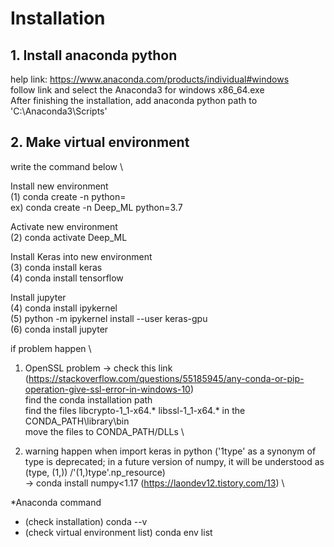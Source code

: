 # Installation

## 1. Install anaconda python

help link: https://www.anaconda.com/products/individual#windows \
follow link and select the Anaconda3 for windows x86_64.exe \
After finishing the installation, add anaconda python path to 'C:\Anaconda3\Scripts'

## 2. Make virtual environment
write the command below \
  
  Install new environment \
  (1) conda create -n <Virtual environment name> python=<python version you want> \
  ex) conda create -n Deep_ML python=3.7
  
  Activate new environment \
  (2) conda activate Deep_ML
  
  Install Keras into new environment \
  (3) conda install keras \
  (4) conda install tensorflow
  
  Install jupyter \
  (4) conda install ipykernel \
  (5) python -m ipykernel install --user keras-gpu \
  (6) conda install jupyter
  
  if problem happen \ 
  1) OpenSSL problem -> check this link (https://stackoverflow.com/questions/55185945/any-conda-or-pip-operation-give-ssl-error-in-windows-10) \
  find the conda installation path \
  find the files libcrypto-1_1-x64.* libssl-1_1-x64.* in the CONDA_PATH\library\bin \
  move the files to CONDA_PATH/DLLs \
  
  2) warning happen when import keras in python ('1type' as a synonym of type is deprecated; in a future version of numpy, it will be understood as (type, (1,)) /'(1,)type'.np_resource) \
  -> conda install numpy<1.17 (https://laondev12.tistory.com/13) \
  
*Anaconda command
- (check installation) conda --v
- (check virtual environment list) conda env list
